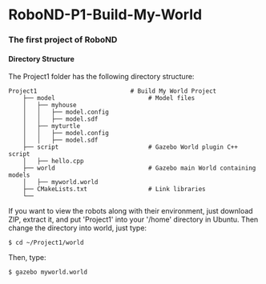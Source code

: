 # RoboND-P1-Build-My-World
### The first project of RoboND


#### Directory Structure

The Project1 folder has the following directory structure:
```text
Project1                          # Build My World Project 
    ├── model                          # Model files 
    │   ├── myhouse
    │   │   ├── model.config
    │   │   ├── model.sdf
    │   ├── myturtle
    │   │   ├── model.config
    │   │   ├── model.sdf
    ├── script                         # Gazebo World plugin C++ script      
    │   ├── hello.cpp
    ├── world                          # Gazebo main World containing models 
    │   ├── myworld.world
    ├── CMakeLists.txt                 # Link libraries 
    └──                              
```
If you want to view the robots along with their environment, just download ZIP, extract it, and put 'Project1' into your '/home' directory in Ubuntu. Then change the directory into world, just type:
```
$ cd ~/Project1/world
```
Then, type:
```
$ gazebo myworld.world
```
